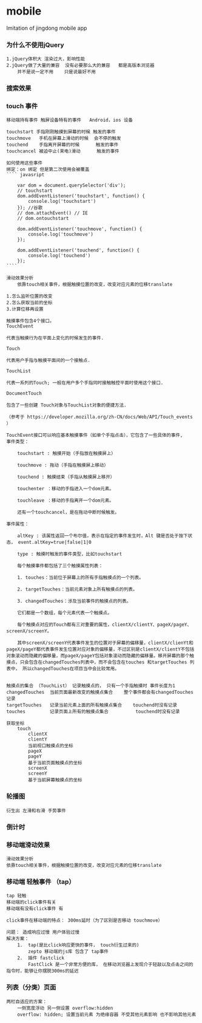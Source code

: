 # mobile
Imitation of jingdong mobile app

### 为什么不使用jQuery

    1.jQuery体积大 渲染过大，影响性能
    2.jQuery做了大量的兼容  没有必要那么大的兼容   都是高版本浏览器
        并不是说一定不用    只是说最好不用

### 搜索效果

###    touch 事件
    移动端持有事件 触屏设备特有的事件   Android，ios 设备

    touchstart 手指刚刚触摸到屏幕的时候 触发的事件
    touchmove   手机在屏幕上滑动的时候  会不停的触发
    touchend    手指离开屏幕的时候      触发的事件
    touchcancel 被迫中止(来电)滑动      触发的事件  

    如何使用这些事件
    绑定：on 绑定 但是第二次使用会被覆盖
    ```` javasript

        var dom = document.querySelector('div');
        // touchstart
        dom.addEventListener('touchstart', function() {
            console.log('touchstart')
        }); //谷歌
        // dom.attachEvent() // IE
        // dom.ontouchstart

        dom.addEventListener('touchmove', function() {
            console.log('touchmove')
        });

        dom.addEventListener('touchend', function() {
            console.log('touchend')
        });
    ````

    滑动效果分析
        依靠touch相关事件，根据触摸位置的改变，改变对应元素的位移translate

    1.怎么监听位置的改变
    2.怎么获取当前的坐标
    3.计算位移再设置

    触摸事件包含4个接口。
    TouchEvent

    代表当触摸行为在平面上变化的时候发生的事件.

    Touch

    代表用户手指与触摸平面间的一个接触点.

    TouchList

    代表一系列的Touch; 一般在用户多个手指同时接触触控平面时使用这个接口.

    DocumentTouch

    包含了一些创建 Touch对象与TouchList对象的便捷方法.

    （参考于 https://developer.mozilla.org/zh-CN/docs/Web/API/Touch_events ）

    TouchEvent接口可以响应基本触摸事件（如单个手指点击），它包含了一些具体的事件,
    事件类型：

        touchstart : 触摸开始（手指放在触摸屏上）

        touchmove : 拖动（手指在触摸屏上移动）

        touchend : 触摸结束（手指从触摸屏上移开）

        touchenter ：移动的手指进入一个dom元素。

        touchleave ：移动的手指离开一个dom元素。

        还有一个touchcancel，是在拖动中断时候触发。

    事件属性：

        altKey : 该属性返回一个布尔值，表示在指定的事件发生时，Alt 键是否处于按下状态， event.altKey=true|false|1|0

        type : 触摸时触发的事件类型，比如touchstart

        每个触摸事件都包括了三个触摸属性列表：

        1. touches：当前位于屏幕上的所有手指触摸点的一个列表。

        2. targetTouches：当前元素对象上所有触摸点的列表。

        3. changedTouches：涉及当前事件的触摸点的列表。

        它们都是一个数组，每个元素代表一个触摸点。

        每个触摸点对应的Touch都有三对重要的属性，clientX/clientY、pageX/pageY、screenX/screenY。

        其中screenX/screenY代表事件发生的位置对于屏幕的偏移量，clientX/clienYt和pageX/pageY都代表事件发生位置对应对象的偏移量，不过区别是clientX/clientY不包括对象滚动而隐藏的偏移量，而pageX/pageY包括对象滚动而隐藏的偏移量。移开屏幕的那个触摸点，只会包含在changedTouches列表中，而不会包含在touches 和targetTouches 列表中， 所以changedTouches在项目当中会比较常用。


    触摸点的集合 （TouchList） 记录触摸点的， 只有一个手指触摸时 事件长度为1
    changedTouches  当前页面最新改变的触摸点集合    整个事件都会有changedTouches记录
    targetTouches   记录当前元素上面的所有触摸点集合    touchend时没有记录
    touches         记录页面上所有的触摸点集合          touchend时没有记录

    获取坐标
        touch
            clientX
            clientY
            当前视口触摸点的坐标
            pageX
            pageY
            基于当前页面触摸点的坐标
            screenX
            screenY
            基于当前屏幕触摸点的坐标

### 轮播图
    衍生出 左滑和右滑 手势事件
### 倒计时

### 移动端滑动效果
    滑动效果分析
    依靠touch相关事件，根据触摸位置的改变，改变对应元素的位移translate

### 移动端 轻触事件 （tap）
    tap 轻触
    移动端的click事件有关
    移动端有没有click事件 有

    click事件在移动端的特点： 300ms延时（为了区别是否移动 touchmove）

    问题： 造成响应过慢 用户体验过慢
    解决方案：
        1.  tap(是比click响应更快的事件， touch衍生过来的)
            zepto 移动端的js库 包含了 tap事件
        2.  插件 fastclick
            FastClick 是一个非常方便的库， 在移动浏览器上发现介于轻敲以及点击之间的指令时，能够让你摆脱300ms的延迟
            
### 列表（分类）页面

    两栏自适应的方案：
        一侧宽度浮动 另一侧设置 overflow:hidden
        overflow: hidden; 设置当前元素 为绝缘容器 不受其他元素影响 也不影响其他元素

